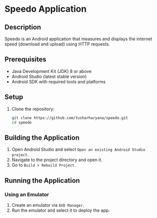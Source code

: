 # Speedo Application

## Description
Speedo is an Android application that measures and displays the internet speed (download and upload) using HTTP requests.

## Prerequisites
- Java Development Kit (JDK) 8 or above
- Android Studio (latest stable version)
- Android SDK with required tools and platforms

## Setup
1. Clone the repository:
    ```sh
    git clone https://github.com/tusharharyana/speedo.git
    cd speedo
    ```

## Building the Application
1. Open Android Studio and select `Open an existing Android Studio project`.
2. Navigate to the project directory and open it.
3. Go to `Build > Rebuild Project`.

## Running the Application

### Using an Emulator
1. Create an emulator via `AVD Manager`.
2. Run the emulator and select it to deploy the app.




